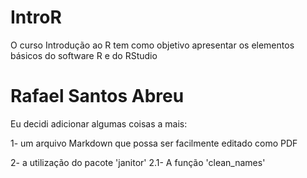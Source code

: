 # IntroR
O curso Introdução ao R tem como objetivo apresentar os elementos básicos do software R e do RStudio

# Rafael Santos Abreu
Eu decidi adicionar algumas coisas a mais:

1- um arquivo Markdown que possa ser facilmente editado como PDF

2- a utilização do pacote 'janitor'
2.1- A função 'clean_names'
